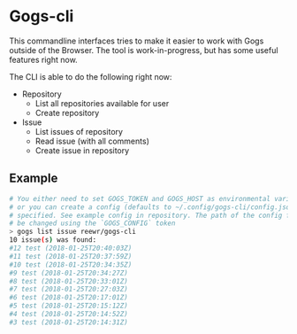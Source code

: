 # Gogs-cli

This commandline interfaces tries to make it easier to work with Gogs outside of the Browser. The tool is work-in-progress, but has some useful features right now.

The CLI is able to do the following right now:


- Repository
  - List all repositories available for user
  - Create repository
- Issue
  - List issues of repository
  - Read issue (with all comments)
  - Create issue in repository

## Example

```bash
# You either need to set GOGS_TOKEN and GOGS_HOST as environmental variables
# or you can create a config (defaults to ~/.config/gogs-cli/config.json) with these
# specified. See example config in repository. The path of the config file can
# be changed using the `GOGS_CONFIG` token
> gogs list issue reewr/gogs-cli
10 issue(s) was found:
#12 test (2018-01-25T20:40:03Z)
#11 test (2018-01-25T20:37:59Z)
#10 test (2018-01-25T20:34:35Z)
#9 test (2018-01-25T20:34:27Z)
#8 test (2018-01-25T20:33:01Z)
#7 test (2018-01-25T20:27:03Z)
#6 test (2018-01-25T20:17:01Z)
#5 test (2018-01-25T20:15:12Z)
#4 test (2018-01-25T20:14:52Z)
#3 test (2018-01-25T20:14:31Z)
```
